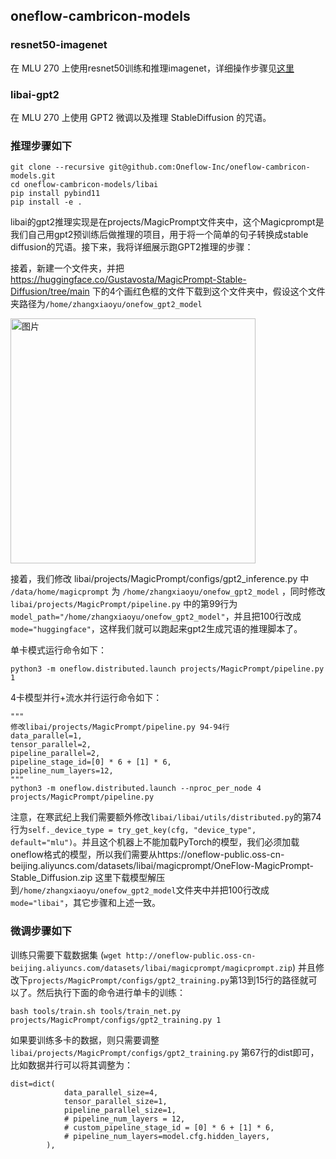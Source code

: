## oneflow-cambricon-models

### resnet50-imagenet

在 MLU 270 上使用resnet50训练和推理imagenet，详细操作步骤见[这里](resnet50-imagenet/README.md)

### libai-gpt2

在 MLU 270 上使用 GPT2 微调以及推理 StableDiffusion 的咒语。

### 推理步骤如下

```shell
git clone --recursive git@github.com:Oneflow-Inc/oneflow-cambricon-models.git
cd oneflow-cambricon-models/libai
pip install pybind11
pip install -e .
```

libai的gpt2推理实现是在projects/MagicPrompt文件夹中，这个Magicprompt是我们自己用gpt2预训练后做推理的项目，用于将一个简单的句子转换成stable diffusion的咒语。接下来，我将详细展示跑GPT2推理的步骤：

接着，新建一个文件夹，并把 https://huggingface.co/Gustavosta/MagicPrompt-Stable-Diffusion/tree/main 下的4个画红色框的文件下载到这个文件夹中，假设这个文件夹路径为`/home/zhangxiaoyu/onefow_gpt2_model`

<img width="392" alt="图片" src="https://user-images.githubusercontent.com/35585791/226298362-1fc67e84-d403-41a9-b107-a53a608345e5.png">

接着，我们修改 libai/projects/MagicPrompt/configs/gpt2_inference.py 中 `/data/home/magicprompt` 为 `/home/zhangxiaoyu/onefow_gpt2_model` ，同时修改 `libai/projects/MagicPrompt/pipeline.py` 中的第99行为`model_path="/home/zhangxiaoyu/onefow_gpt2_model"`，并且把100行改成`mode="huggingface"`，这样我们就可以跑起来gpt2生成咒语的推理脚本了。

单卡模式运行命令如下：

```shell
python3 -m oneflow.distributed.launch projects/MagicPrompt/pipeline.py 1
```

4卡模型并行+流水并行运行命令如下：

```shell
"""
修改libai/projects/MagicPrompt/pipeline.py 94-94行
data_parallel=1,
tensor_parallel=2,
pipeline_parallel=2,
pipeline_stage_id=[0] * 6 + [1] * 6,
pipeline_num_layers=12,
"""
python3 -m oneflow.distributed.launch --nproc_per_node 4 projects/MagicPrompt/pipeline.py
```

注意，在寒武纪上我们需要额外修改`libai/libai/utils/distributed.py`的第74行为`self._device_type = try_get_key(cfg, "device_type", default="mlu")`。并且这个机器上不能加载PyTorch的模型，我们必须加载oneflow格式的模型，所以我们需要从https://oneflow-public.oss-cn-beijing.aliyuncs.com/datasets/libai/magicprompt/OneFlow-MagicPrompt-Stable_Diffusion.zip 这里下载模型解压到`/home/zhangxiaoyu/onefow_gpt2_model`文件夹中并把100行改成`mode="libai"`，其它步骤和上述一致。

### 微调步骤如下

训练只需要下载数据集 (`wget http://oneflow-public.oss-cn-beijing.aliyuncs.com/datasets/libai/magicprompt/magicprompt.zip`) 并且修改下`projects/MagicPrompt/configs/gpt2_training.py`第13到15行的路径就可以了。然后执行下面的命令进行单卡的训练：

```shell
bash tools/train.sh tools/train_net.py projects/MagicPrompt/configs/gpt2_training.py 1
```

如果要训练多卡的数据，则只需要调整 `libai/projects/MagicPrompt/configs/gpt2_training.py` 第67行的dist即可，比如数据并行可以将其调整为：

```shell
dist=dict(
            data_parallel_size=4,
            tensor_parallel_size=1,
            pipeline_parallel_size=1,
            # pipeline_num_layers = 12,
            # custom_pipeline_stage_id = [0] * 6 + [1] * 6,
            # pipeline_num_layers=model.cfg.hidden_layers,
        ),
```

